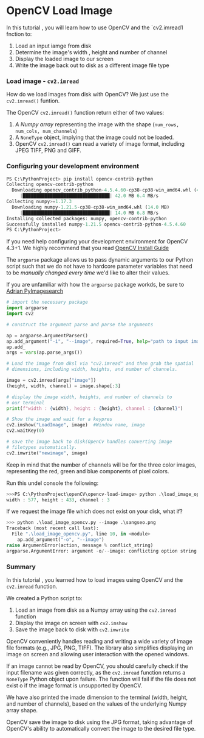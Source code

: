 # OpenCV Load Image

In this tutorial , you will learn how to use OpenCV and the `cv2.imread1 fnction to:

1. Load an input iamge from disk
2. Determine the image's width , height and number of channel
3. Display the loaded image to our screen
4. Write the image back out to disk as a different image file type

###  Load image - `cv2.imread`

How do we load images from disk with OpenCV?  We just use the `cv2.imread()` funtion.

The OpenCV `cv2.imread()` function return either of two values:

1. *A Numpy array* representing the image with the shape (`num_rows, num_cols, num_channels`)
2. A `NoneType` object, implying that the image could not be loaded.
3. OpenCV `cv2.imread()` can read a variety of image format, including JPEG TIFF, PNG and GIFF.

### Configuring your development environment

```python
PS C:\PythonProject> pip install opencv-contrib-python
Collecting opencv-contrib-python
  Downloading opencv_contrib_python-4.5.4.60-cp38-cp38-win_amd64.whl (42.0 MB)
     |████████████████████████████████| 42.0 MB 6.4 MB/s
Collecting numpy>=1.17.3
  Downloading numpy-1.21.5-cp38-cp38-win_amd64.whl (14.0 MB)
     |████████████████████████████████| 14.0 MB 6.8 MB/s
Installing collected packages: numpy, opencv-contrib-python
Successfully installed numpy-1.21.5 opencv-contrib-python-4.5.4.60
PS C:\PythonProject>
```

If you need help configuring your development environment for OpenCV 4.3+1. We highly recommend that you read [OpenCV Install Guide](https://www.pyimagesearch.com/2018/09/19/pip-install-opencv/)

The `argparse` package allows us to pass dynamic arguments to our Python script such that we do not have to hardcore parameter variables that need to be *manually changed every time* we'd like to alter their values.

If you are unfamiliar with how the `argparse` package workds, be sure to [Adrian PyImagesearch](https://www.pyimagesearch.com/2018/03/12/python-argparse-command-line-arguments/)

```python
# import the necessary package
import argparse
import cv2

# construct the argument parse and parse the arguments

ap = argparse.ArgumentParser()
ap.add_argument("-i", "--image", required=True, help="path to input image")
ap.add_
args = vars(ap.parse_args())

# Load the image from dksl via "cv2.imread" and then grab the spatial
# dimensions, including width, heights, and number of channels.

image = cv2.imread(args["image"])
(height, width, channel) = image.shape[:3]

# display the image width, heights, and number of channels to
# our terminal
print(f"width : {width}, height : {height}, channel : {channel}")

# Show the image and wait for a keypres
cv2.imshow("LoadImage", image)  #Window name, image
cv2.waitKey(0)

# save the image back to disk(OpenCv handles converting image
# filetypes automatically.
cv2.imwrite("newimage", image)
```

Keep in mind that the number of channels will be for the three color images, representing the red, green and blue components of pixel colors.

Run this undel console the following:

```python
>>>PS C:\PythonProject\openCV\opencv-load-image> python .\load_image_opencv.py --image .\jurassic_park.png
width : 577, height : 433, channel : 3

```

If we request the image file which does not exist on your disk, what if?

```python
>>> python .\load_image_opencv.py --image .\sangseo.png
Traceback (most recent call last):
  File ".\load_image_opencv.py", line 10, in <module>
    ap.add_argument("-o", "--image")
raise ArgumentError(action, message % conflict_string)
argparse.ArgumentError: argument -o/--image: conflicting option string: --image
```

### Summary

In this tutorial , you learned how to load images using OpenCV and the `cv2.imread` function.

We created a Python script to:

1. Load an image from disk as a Numpy array using the `cv2.imread` function
2. Display the image on screen with `cv2.imshow`
3. Save the image back to disk with `cv2.imwrite`

OpenCV conveniently handles reading and writing a wide variety of image file formats (e.g., JPG, PNG, TIFF). The library also simplifies displaying an image on screen and allowing user interaction with the opened windows.

If an image cannot be read by OpenCV, you should carefully check if the input filename was given correctly, as the `cv2.imread` function returns a `NoneType` Python object upon failure. The function will fail if the file does not exist o if the image format is unsupported by OpenCV.

We have also printed the imade dimension to the terminal (width, height, and number of channels), based on the values of the underlying Numpy array shape.

OpenCV save the image to disk using the JPG format, taking advantage of OpenCV's ability to automatically convert the image to the desired file type.
